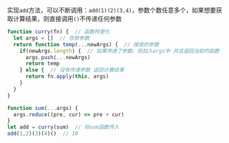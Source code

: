 实现`add`方法，可以不断调用：`add(1)(2)(3,4)`，参数个数任意多个，如果想要获取计算结果，则直接调用`()`不传递任何参数

```javascript
function curry(fn) {  // 函数柯里化
  let args = []  // 存放参数
  return function temp(...newArgs) {  // 接收的参数
    if(newArgs.length) {  // 如果传递了参数，则加入args中 并且返回当前的函数
      args.push(...newArgs)
      return temp
    } else {  // 没有传递参数 返回计算结果
      return fn.apply(this, args)
    }
  }
}

function sum(...args) {
  args.reduce((pre, cur) => pre + cur)
}
let add = curry(sum)  // 将sum函数传入
add(1,2)(3)(4)()  // 10
```

